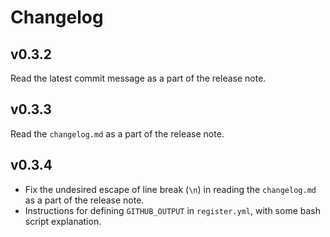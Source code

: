 # Changelog
## v0.3.2
Read the latest commit message as a part of the release note.

## v0.3.3
Read the `changelog.md` as a part of the release note.

## v0.3.4
- Fix the undesired escape of line break (`\n`) in reading the `changelog.md` as a part of the release note.
- Instructions for defining `GITHUB_OUTPUT` in `register.yml`, with some bash script explanation.